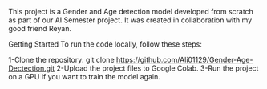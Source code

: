 This project is a Gender and Age detection model developed from scratch as part of our AI Semester project. It was created in collaboration with my good friend Reyan.

Getting Started
To run the code locally, follow these steps:

1-Clone the repository:
    git clone https://github.com/Ali01129/Gender-Age-Dectection.git
2-Upload the project files to Google Colab.
3-Run the project on a GPU if you want to train the model again.

